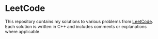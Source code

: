 # LeetCode
This repository contains my solutions to various problems from [LeetCode](https://leetcode.com/).   
Each solution is written in C++ and includes comments or explanations where applicable. 
